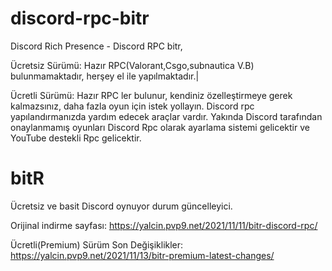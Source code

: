 # discord-rpc-bitr
Discord Rich Presence - Discord RPC bitr,

Ücretsiz Sürümü: Hazır RPC(Valorant,Csgo,subnautica V.B) bulunmamaktadır, herşey el ile yapılmaktadır.|

Ücretli Sürümü: Hazır RPC ler bulunur, kendiniz özelleştirmeye gerek kalmazsınız, daha fazla oyun için
istek yollayın. Discord rpc yapılandırmanızda yardım edecek araçlar vardır. Yakında Discord tarafından onaylanmamış
oyunları Discord Rpc olarak ayarlama sistemi gelicektir ve YouTube destekli Rpc gelicektir.

# bitR
Ücretsiz ve basit Discord oynuyor
durum güncelleyici.

Orijinal indirme sayfası: https://yalcin.pvp9.net/2021/11/11/bitr-discord-rpc/ 

Ücretli(Premium) Sürüm Son Değişiklikler: https://yalcin.pvp9.net/2021/11/13/bitr-premium-latest-changes/
